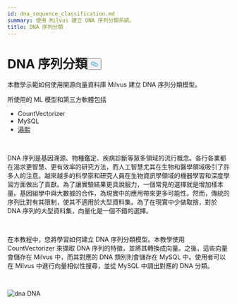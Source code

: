 ```yaml
---
id: dna_sequence_classification.md
summary: 使用 Milvus 建立 DNA 序列分類系統。
title: DNA 序列分類
---
```

<h1 id="DNA-Sequence-Classification" class="common-anchor-header">DNA 序列分類<button data-href="#DNA-Sequence-Classification" class="anchor-icon" translate="no">
      <svg translate="no"
        aria-hidden="true"
        focusable="false"
        height="20"
        version="1.1"
        viewBox="0 0 16 16"
        width="16"
      >
        <path
          fill="#0092E4"
          fill-rule="evenodd"
          d="M4 9h1v1H4c-1.5 0-3-1.69-3-3.5S2.55 3 4 3h4c1.45 0 3 1.69 3 3.5 0 1.41-.91 2.72-2 3.25V8.59c.58-.45 1-1.27 1-2.09C10 5.22 8.98 4 8 4H4c-.98 0-2 1.22-2 2.5S3 9 4 9zm9-3h-1v1h1c1 0 2 1.22 2 2.5S13.98 12 13 12H9c-.98 0-2-1.22-2-2.5 0-.83.42-1.64 1-2.09V6.25c-1.09.53-2 1.84-2 3.25C6 11.31 7.55 13 9 13h4c1.45 0 3-1.69 3-3.5S14.5 6 13 6z"
        ></path>
      </svg>
    </button></h1><p>本教學示範如何使用開源向量資料庫 Milvus 建立 DNA 序列分類模型。</p>
<p>所使用的 ML 模型和第三方軟體包括</p>
<ul>
<li>CountVectorizer</li>
<li>MySQL</li>
<li><a href="https://towhee.io/">湯熙</a></li>
</ul>
<p><br/></p>
<p>DNA 序列是基因溯源、物種鑑定、疾病診斷等眾多領域的流行概念。各行各業都在渴求更智慧、更有效率的研究方法，而人工智慧尤其在生物和醫學領域吸引了許多人的注意。越來越多的科學家和研究人員在生物資訊學領域的機器學習和深度學習方面做出了貢獻。為了讓實驗結果更具說服力，一個常見的選擇就是增加樣本量。基因組學中與大數據的合作，為現實中的應用帶來更多可能性。然而，傳統的序列比對有其限制，使其不適用於大型資料集。為了在現實中少做取捨，對於 DNA 序列的大型資料集，向量化是一個不錯的選擇。</p>
<p><br/></p>
<p>在本教程中，您將學習如何建立 DNA 序列分類模型。本教學使用 CountVectorizer 來擷取 DNA 序列的特徵，並將其轉換成向量。之後，這些向量會儲存在 Milvus 中，而其對應的 DNA 類別則會儲存在 MySQL 中。使用者可以在 Milvus 中進行向量相似性搜尋，並從 MySQL 中調出對應的 DNA 分類。</p>
<p><br/></p>
<p>
  
   <span class="img-wrapper"> <img translate="no" src="/docs/v2.5.x/assets/dna.png" alt="dna" class="doc-image" id="dna" />
   </span> <span class="img-wrapper"> <span>DNA</span> </span></p>
